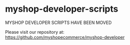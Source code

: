 myshop-developer-scripts
========================

MYSHOP DEVELOPER SCRIPTS HAVE BEEN MOVED

Please visit our repository at:
https://github.com/myshopecommerce/myshop-developer
